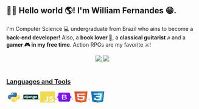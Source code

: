 ## 👋🏻 Hello world 🌎! I'm William Fernandes 😁.
I'm Computer Science 💻 undergraduate from Brazil who ains to become a **back-end developer!**
Also, a **book lover 📖**, a **classical guitarist 🎶** and a **gamer 🎮 in my free time**. Action RPGs are my favorite ⚔! 
<div align="center">
  <a href="https://github.com/William-Fernandes252">
  <img height="180em" src="https://github-readme-stats.vercel.app/api?username=William-Fernandes252&show_icons=true&theme=dracula&include_all_commits=true&count_private=true"/>
  <img height="180em" src="https://github-readme-stats.vercel.app/api/top-langs/?username=William-Fernandes252&layout=compact&langs_count=7&theme=dark"/>
</div>
<div style="display: inline_block"><br>
  <h3>Languages and Tools</h3>
  <img align="center" alt="Python" height="30" width="40" src="https://raw.githubusercontent.com/devicons/devicon/master/icons/python/python-original.svg">
  <img align="center" alt="Django" height="30" width="40" src="https://raw.githubusercontent.com/devicons/devicon/master/icons/django/django-original.svg">
  <img align="center" alt="Javascript" height="30" width="40" src="https://raw.githubusercontent.com/devicons/devicon/master/icons/javascript/javascript-plain.svg">
  <img align="center" alt="Bootstrap" height="30" width="40" src="https://raw.githubusercontent.com/devicons/devicon/master/icons/bootstrap/bootstrap-original.svg">
  <img align="center" alt="HTML5" height="30" width="40" src="https://raw.githubusercontent.com/devicons/devicon/master/icons/html5/html5-original.svg">
  <img align="center" alt="CSS3" height="30" width="40" src="https://raw.githubusercontent.com/devicons/devicon/master/icons/css3/css3-original.svg">
</div>

<!---
William-Fernandes252/William-Fernandes252 is a ✨ special ✨ repository because its `README.md` (this file) appears on your GitHub profile.
You can click the Preview link to take a look at your changes.
--->

